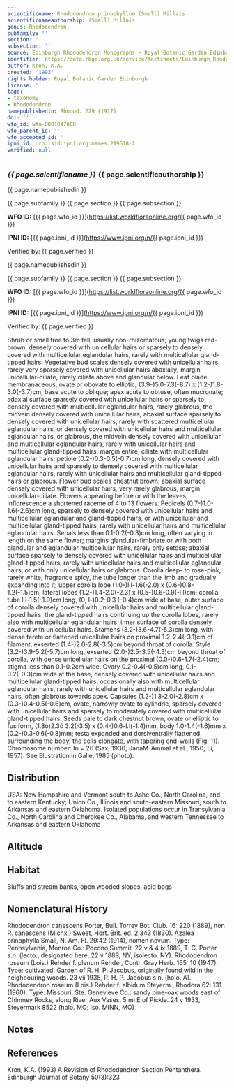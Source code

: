 ```yaml
---
scientificname: Rhododendron prinophyllum (Small) Millais
scientificnameauthorship: (Small) Millais
genus: Rhododendron
subfamily: ''
section: ''
subsection: ''
source: Edinburgh Rhododendron Monographs – Royal Botanic Garden Edinburgh
identifier: https://data.rbge.org.uk/service/factsheets/Edinburgh_Rhododendron_Monographs.xhtml
author: Kron, K.A.
created: '1993'
rights holder: Royal Botanic Garden Edinburgh
license: ''
tags:
- taxonomy
- Rhododendron
namepublishedin: Rhodod. 229 (1917)
doi: ''
wfo_id: wfo-0001047080
wfo_parent_id: ''
wfo_accepted_id: ''
ipni_id: urn:lsid:ipni.org:names:219518-2
verified: null
---
```

### _{{ page.scientificname }}_ {{ page.scientificauthorship }}
 {{ page.namepublishedin }}

{{ page.subfamily }} {{ page.section }} {{ page.subsection }}

**WFO ID:** [{{ page.wfo_id }}](https://list.worldfloraonline.org/{{ page.wfo_id }})

**IPNI ID:** [{{ page.ipni_id }}](https://www.ipni.org/n/{{ page.ipni_id }})

Verified by: {{ page.verified }}

 {{ page.namepublishedin }}

{{ page.subfamily }} {{ page.section }} {{ page.subsection }}

**WFO ID:** [{{ page.wfo_id }}](https://list.worldfloraonline.org/{{ page.wfo_id }})

**IPNI ID:** [{{ page.ipni_id }}](https://www.ipni.org/n/{{ page.ipni_id }})

Verified by: {{ page.verified }}



Shrub or small tree to 3m tall, usually non-rhizomatous; young twigs red-brown, densely covered with unicellular hairs or sparsely to densely covered with multicellular eglandular hairs, rarely with multicellular gland-tipped hairs. Vegetative bud scales densely covered with unicellular hairs, rarely very sparsely covered with unicellular hairs abaxially; margin unicellular-ciliate, rarely ciliate above and glandular below. Leaf blade membranaceous, ovate or obovate to elliptic, (3.9-)5.0-7.3(-8.7) x (1.2-)1.8-3.0(-3.7)cm; base acute to oblique; apex acute to obtuse, often mucronate; adaxial surface sparsely covered with unicellular hairs or sparsely to densely covered with multicellular eglandular hairs, rarely glabrous, the midvein densely covered with unicellular hairs; abaxial surface sparsely to densely covered with unicellular hairs, rarely with scattered multicellular eglandular hairs, or densely covered with unicellular hairs and multicellular eglandular hairs, or glabrous, the midvein densely covered with unicellular and multicellular eglandular hairs, rarely with unicellular hairs and multicellular gland-tipped hairs; margin entire, ciliate with multicellular eglandular hairs; petiole (0.2-)0.3-0.5(-0.7)cm long, densely covered with unicellular hairs and sparsely to densely covered with multicellular eglandular hairs, rarely with unicellular hairs and multicellular gland-tipped hairs or glabrous. Flower bud scales chestnut brown; abaxial surface densely covered with unicellular hairs, very rarely glabrous; margin unicellular-ciliate. Flowers appearing before or with the leaves; inflorescence a shortened raceme of 4 to 13 flowers. Pedicels (0.7-)1.0-1.6(-2.6)cm long, sparsely to densely covered with unicellular hairs and multicellular eglandular and gland-tipped hairs, or with unicellular and multicellular gland-tipped hairs, rarely with unicellular hairs and multicellular eglandular hairs. Sepals less than 0.1-0.2(-0.3)cm long, often varying in length on the same flower; margins glandular-fimbriate or with both glandular and eglandular multicellular hairs, rarely only setose; abaxial surface sparsely to densely covered with unicellular hairs and multicellular gland-tipped hairs, rarely with unicellular hairs and multicellular eglandular hairs, or with only unicellular hairs or glabrous. Corolla deep- to rose-pink, rarely white, fragrance spicy, the tube longer than the limb and gradually expanding into it; upper corolla lobe (1.0-)l.l-1.6(-2.0) x (0.6-)0.8-1.2(-1.5)cm; lateral lobes (1.2-)1.4-2.0(-2.3) x (0.5-)0.6-0.9(-l.l)cm; corolla tube l.l-1.5(-1.9)cm long, (0, l-)0.2-0.3 (-0.4)cm wide at base; outer surface of corolla densely covered with unicellular hairs and multicellular gland-tipped hairs, the gland-tipped hairs continuing up the corolla lobes, rarely also with multicellular eglandular hairs; inner surface of corolla densely covered with unicellular hairs. Stamens (3.2-)3.6-4.7(-5.3)cm long, with dense terete or flattened unicellular hairs on proximal 1.2-2.4(-3.1)cm of filament, exserted (1.4-)2.0-2.8(-3.5)cm beyond throat of corolla. Style (3.2-)3.9-5.2(-5.7)cm long, exserted (2.0-)2.5-3.5(-4.3)cm beyond throat of corolla, with dense unicellular hairs on the proximal (0.0-)0.6-1.7(-2.4)cm; stigma less than 0.1-0.2cm wide. Ovary 0.2-0.4(-0.5)cm long, 0.1-0.2(-0.3)cm wide at the base, densely covered with unicellular hairs and multicellular gland-tipped hairs, occasionally also with multicellular eglandular hairs, rarely with unicellular hairs and multicellular eglandular hairs, often glabrous towards apex. Capsules (1.2-)1.3-2.0(-2.8)cm x (0.3-)0.4-0.5(-0.6)cm, ovate, narrowly ovate to cylindric, sparsely covered with unicellular hairs and sparsely to moderately covered with multicellular gland-tipped hairs. Seeds pale to dark chestnut brown, ovate or elliptic to fusiform, (1.8ó)2.3ó 3.2(-3.5) x (0.4-)0.6-l.l(-1.4)mm, body 1.0-1.4(-1.6)mm x (0.2-)0.3-0.6(-0.8)mm; testa expanded and dorsiventrally flattened, surrounding the body, the cells elongate, with tapering end-walls (Fig. 11). Chromosome number: In = 26 (Sax, 1930; JanaM-Ammal et al., 1950; Li, 1957). See Elustration in Galle, 1985 (photo).

## Distribution
USA: New Hampshire and Vermont south to Ashe Co., North Carolina, and to eastern Kentucky; Union Co., Illinois and south-eastern Missouri, south to Arkansas and eastern Oklahoma. Isolated populations occur in Transylvania Co., North Carolina and Cherokee Co., Alabama, and western Tennessee to Arkansas and eastern Oklahoma

## Altitude


## Habitat
Bluffs and stream banks, open wooded slopes, acid bogs

## Nomenclatural History
Rhododendron canescens Porter, Bull. Torrey Bot. Club. 16: 220 (1889), non R. canescens (Michx.) Sweet, Hort. Brit. ed. 2,343 (1830). Azalea prinophylla Small, N. Am. Fl. 29:42 (1914), nomen novum. Type: Pennsylvania, Monroe Co.: Pocono Summit. 22 v & 4 ix 1889, T. C. Porter s.n. (lecto., designated here, 22 v 1889, NY; isolecto. NY). Rhododendron roseum (Lois.) Rehder f. plenum Rehder, Contr. Gray Herb. 165: 10 (1947). Type: cultivated. Garden of R. H. P. Jacobus, originally found wild in the neighbouring woods. 23 vii 1935, R. H. P. Jacobus s.n. (holo. A). Rhododendron roseum (Lois.) Rehder f. albidum Steyerm., Rhodora 62: 131 (1960). Type: Missouri, Ste. Genevieve Co.: sandy pine-oak woods east of Chimney Rocks, along River Aux Vases, 5 mi E of Pickle. 24 v 1933, Steyermark 8522 (holo. MO; iso. MINN, MO)
                       
## Notes


## References

Kron, K.A. (1993) A Revision of Rhododendron Section Pentanthera. Edinburgh Journal of Botany 50(3):323
